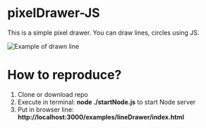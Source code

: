 # pixelDrawer-JS
This is a simple pixel drawer. You can draw lines, circles using JS.

![Example of drawn line](https://github.com/AntonOnyshch/pixelDrawer-JS/tree/main/readme-Resources/example.gif)


# How to reproduce?
1. Clone or download repo
2. Execute in terminal: **node ./startNode.js** to start Node server
3. Put in browser line: **http://localhost:3000/examples/lineDrawer/index.html**
